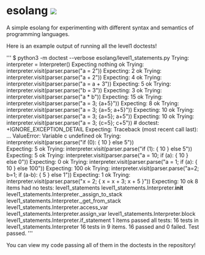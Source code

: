 # esolang ![](https://github.com/alexcnsf/esolang/workflows/tests/badge.svg)

A simple esolang for experimenting with different syntax and semantics of programming languages.

Here is an example output of running all the level1 doctests!

'''
$ python3 -m doctest --verbose esolang/level1_statements.py
Trying:
    interpreter = Interpreter()
Expecting nothing
ok
Trying:
    interpreter.visit(parser.parse("a = 2"))
Expecting:
    2
ok
Trying:
    interpreter.visit(parser.parse("a + 2"))
Expecting:
    4
ok
Trying:
    interpreter.visit(parser.parse("a = a + 3"))
Expecting:
    5
ok
Trying:
    interpreter.visit(parser.parse("b = 3"))
Expecting:
    3
ok
Trying:
    interpreter.visit(parser.parse("a * b"))
Expecting:
    15
ok
Trying:
    interpreter.visit(parser.parse("a = 3; {a+5}"))
Expecting:
    8
ok
Trying:
    interpreter.visit(parser.parse("a = 3; {a=5; a+5}"))
Expecting:
    10
ok
Trying:
    interpreter.visit(parser.parse("a = 3; {a=5}; a+5"))
Expecting:
    10
ok
Trying:
    interpreter.visit(parser.parse("a = 3; {c=5}; c+5")) # doctest: +IGNORE_EXCEPTION_DETAIL
Expecting:
    Traceback (most recent call last):
        ...
    ValueError: Variable c undefined
ok
Trying:
    interpreter.visit(parser.parse("if (0): { 10 } else 5"))  
Expecting:
    5
ok
Trying:
    interpreter.visit(parser.parse("if (1): { 10 } else 5"))  
Expecting:
    5
ok
Trying:
    interpreter.visit(parser.parse("a = 10; if (a): { 10 } else 0"))
Expecting:
    0
ok
Trying:
    interpreter.visit(parser.parse("a = 1; if (a): { 10 } else 100"))
Expecting:
    100
ok
Trying:
    interpreter.visit(parser.parse("a=2; b=1; if (a-b): { 5 } else 1"))
Expecting:
    1
ok
Trying:
    interpreter.visit(parser.parse("x = 2; { x = x + 3; x + 5 }"))
Expecting:
    10
ok
8 items had no tests:
    level1_statements
    level1_statements.Interpreter.__init__
    level1_statements.Interpreter._assign_to_stack
    level1_statements.Interpreter._get_from_stack
    level1_statements.Interpreter.access_var
    level1_statements.Interpreter.assign_var
    level1_statements.Interpreter.block
    level1_statements.Interpreter.if_statement
1 items passed all tests:
  16 tests in level1_statements.Interpreter
16 tests in 9 items.
16 passed and 0 failed.
Test passed.
'''

You can view my code passing all of them in the doctests in the repository!
